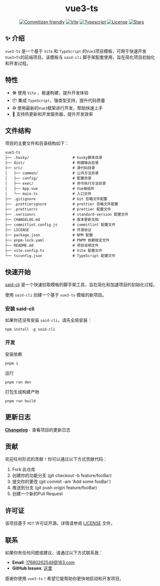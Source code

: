 <div align="center"><h1>vue3-ts</h1></div>

<div align="center">

[![Commitizen friendly](https://img.shields.io/badge/commitizen-friendly-brightgreen.svg)](http://commitizen.github.io/cz-cli/)
[![Vite](https://img.shields.io/badge/Packing-Vite-A269FF.svg)](https://github.com/SaidBaseTemplate/vue3-ts)
[![Typescript](https://img.shields.io/badge/Language-Typescript-3078C6.svg)](https://github.com/SaidBaseTemplate/vue3-ts)
[![License](https://img.shields.io/github/license/SaidBaseTemplate/vue3-ts)](https://github.com/SaidBaseTemplate/vue3-ts/blob/master/LICENSE)
[![Stars](https://img.shields.io/github/stars/SaidBaseTemplate/vue3-ts)](https://github.com/SaidBaseTemplate/vue3-ts)

</div>


## ✨ 介绍

`vue3-ts` 是一个基于 `Vite` 和 `TypeScript` 的`Vue3`项目模板，可用于快速开发`Vue3+Ts`的前端项目。该模板与 `said-cli` 脚手架配套使用，旨在简化项目初始化和开发过程。

## 特性

- 🛠️ 使用 `Vite` ，极速构建，提升开发体验
- 📦 集成 `TypeScript`，强类型支持，提升代码质量
- ♻️ 使用最新的`Vue3`框架进行开发，帮助快速上手
- 🔧 支持热更新和开发服务器，提升开发效率

## 文件结构

项目的主要文件和目录结构如下：

```
vue3-ts
├── .husky/                    # husky脚本目录
├── dist/                      # 构建输出目录
├── src/                       # 源代码目录
│   ├── common/                # 公共方法目录
│   ├── config/                # 配置目录
│   ├── exec/                  # 命令执行方法目录
│   ├── App.vue                # Vue根组件
│   └── main.ts                # 入口文件
├── .gitignore                 # Git 忽略文件配置
├── .prettierignore            # prettier 忽略文件配置
├── .prettierrc                # prettier 配置文件
├── .versionrc                 # standard-version 配置文件
├── CHANGELOG.md               # 版本更新文档
├── commitlint.config.js       # commitlint 配置文件
├── LICENSE                    # 开源协议
├── package.json               # NPM 配置
├── pnpm-lock.yaml             # PNPM 依赖锁定文件
├── README.md                  # 项目说明文件
├── vite.config.ts             # Vite 配置文件
└── tsconfig.json              # TypeScript 配置文件
```

## 快速开始

[said-cli](https://github.com/guizimo/said-cli) 是一个快速拉取模板的脚手架工具，旨在简化和加速项目的初始化过程。

使用 `said-cli` 创建一个基于 `vue3-ts` 模板的新项目。

### 安装 said-cli

如果你还没有安装 `said-cli`，请先全局安装：

```
npm install -g said-cli
```

### 开发

安装依赖

```shell
pnpm i
```

运行

```shell
pnpm run dev
```

打包生成构建产物

```shell
pnpm run build
```



## 更新日志

[**Changelog**](./CHANGELOG.md) - 查看项目的更新日志

## 贡献

欢迎任何形式的贡献！你可以通过以下方式贡献代码：

1. Fork 此仓库
2. 创建你的功能分支 (git checkout -b feature/fooBar)
3. 提交你的更改 (git commit -am 'Add some fooBar')
4. 推送到分支 (git push origin feature/fooBar)
5. 创建一个新的Pull Request

## 许可证

该项目基于 `MIT` 许可证开源。详情请参阅 [LICENSE](https://github.com/SaidBaseTemplate/vue3-ts/blob/main/LICENSE) 文件。

## 联系

如果你有任何问题或建议，请通过以下方式联系我：

- **Email**: 17680262548@163.com
- **GitHub Issues**: [这里](https://github.com/SaidBaseTemplate/vue3-ts/issues)

感谢你使用 `vue3-ts`！希望它能帮助你更快地启动和开发项目。
